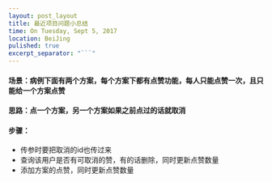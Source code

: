```yaml
---
layout: post_layout
title: 最近项目问题小总结
time: On Tuesday, Sept 5, 2017
location: BeiJing
pulished: true
excerpt_separator: "```"
---
```



#### 场景：病例下面有两个方案，每个方案下都有点赞功能，每人只能点赞一次，且只能给一个方案点赞
#### 思路：点一个方案，另一个方案如果之前点过的话就取消
#### 步骤：
- 传参时要把取消的id也传过来
- 查询该用户是否有可取消的赞，有的话删除，同时更新点赞数量
- 添加方案的点赞，同时更新点赞数量